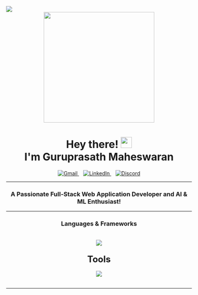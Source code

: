 <a href="https://visitcount.itsvg.in">
  <img src="https://visitcount.itsvg.in/api?id=kira-03&label=Profile%20Views&color=0&icon=0&pretty=false" />
</a>
<div id="header" align="center">
  <img src="https://media.tenor.com/cX92mi1p-NYAAAAM/coding-anime.gif" width="300" />
</div>


<div align="center">
  <h1>Hey there! <img src="https://media.giphy.com/media/hvRJCLFzcasrR4ia7z/giphy.gif" width="30px"/><br>I'm Guruprasath Maheswaran</h1>
  <a href="mailto:guruprasathmaheswaran.07@gmail.com">
    <img src="https://skillicons.dev/icons?i=gmail" alt="Gmail" />
  </a>&nbsp;&nbsp;
  <a href="https://www.linkedin.com/in/guruprasath-maheswaran-702634305/">
    <img src="https://skillicons.dev/icons?i=linkedin" alt="LinkedIn" />
  </a>&nbsp;&nbsp;
  <a href="https://discord.com/users/guru7186">
    <img src="https://skillicons.dev/icons?i=discord" alt="Discord" />
  </a>
  <hr>
</div>

<h3 align="center">A Passionate Full-Stack Web Application Developer and AI & ML Enthusiast!</h3>

<hr>

<h3 align="center"><strong>Languages & Frameworks</strong></h3>
<br/>
<div align="center">
  <img src="https://skillicons.dev/icons?i=python,cpp,html,css,javascript,bootstrap,react,nextjs,vercel,ts,nodejs,express,tailwind,mongodb,sklearn,fastapi&perline=8" />
</div>

<h3 align="center"><strong style="font-size: 24px;">Tools</strong></h3>
<div align="center">
  <img src="https://skillicons.dev/icons?i=autocad,codepen,vscode,git,github,gitlab,postman,azure,docker,kubernetes,tensorflow,anaconda,unity,blender,notion,latex,appwrite,&perline=8" />
</div>

<br/>
<hr/>

<!--
### GitHub Stats:

![Your GitHub Stats](https://github-readme-stats.vercel.app/api?username=kira-03&show_icons=true&theme=react)

![Your Top Languages](https://github-readme-stats.vercel.app/api/top-langs/?username=kira-03&layout=compact&theme=react) -->
